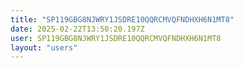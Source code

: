 ```yaml
---
title: "SP119GBG8NJWRY1JSDRE10QQRCMVQFNDHXH6N1MT8"
date: 2025-02-22T13:50:20.197Z
user: SP119GBG8NJWRY1JSDRE10QQRCMVQFNDHXH6N1MT8
layout: "users"
---
```

    